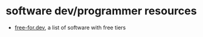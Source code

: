 # software dev/programmer resources

* [free-for.dev](https://github.com/ripienaar/free-for-dev), a list of software with free tiers
